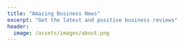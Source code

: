 ```yaml
---
title: "Amazing Business News"
excerpt: "Get the latest and positive business reviews"
header:
  image: /assets/images/about.png
---
```


